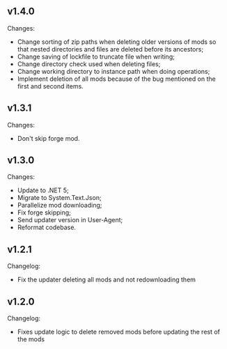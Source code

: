 ## v1.4.0
Changes:

- Change sorting of zip paths when deleting older versions of mods so that nested directories and files are deleted before its ancestors;
- Change saving of lockfile to truncate file when writing;
- Change directory check used when deleting files;
- Change working directory to instance path when doing operations;
- Implement deletion of all mods because of the bug mentioned on the first and second items.

## v1.3.1
Changes:

- Don't skip forge mod.

## v1.3.0
Changes:

- Update to .NET 5;
- Migrate to System.Text.Json;
- Parallelize mod downloading;
- Fix forge skipping;
- Send updater version in User-Agent;
- Reformat codebase.

## v1.2.1
Changelog:

- Fix the updater deleting all mods and not redownloading them

## v1.2.0
Changelog:

- Fixes update logic to delete removed mods before updating the rest of the mods